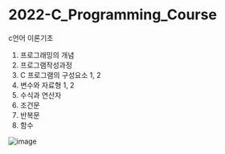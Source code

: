# 2022-C_Programming_Course
c언어 이론기초

1. 프로그래밍의 개념
2. 프로그램작성과정
3. C 프로그램의 구성요소 1, 2
4. 변수와 자료형 1, 2
5. 수식과 연산자
6. 조건문
7. 반복문
8. 함수


![image](https://user-images.githubusercontent.com/53210680/169675766-fb33dc1f-c6db-48a3-9640-9b2faa48002d.png)

